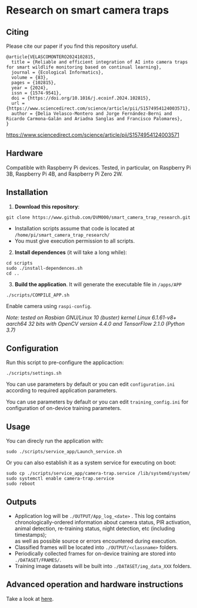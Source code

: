 # Research on smart camera traps

## Citing

Please cite our paper if you find this repository useful.

```
@article{VELASCOMONTERO2024102815,
  title = {Reliable and efficient integration of AI into camera traps for smart wildlife monitoring based on continual learning},
  journal = {Ecological Informatics},
  volume = {83},
  pages = {102815},
  year = {2024},
  issn = {1574-9541},
  doi = {https://doi.org/10.1016/j.ecoinf.2024.102815},
  url = {https://www.sciencedirect.com/science/article/pii/S1574954124003571},
  author = {Delia Velasco-Montero and Jorge Fernández-Berni and Ricardo Carmona-Galán and Ariadna Sanglas and Francisco Palomares},
}
```

https://www.sciencedirect.com/science/article/pii/S1574954124003571


## Hardware

Compatible with Raspberry Pi devices. Tested, in particular, on Raspberry Pi 3B, Raspberry Pi 4B, and Raspberry Pi Zero 2W.


## Installation

1. **Download this repository**:

```
git clone https://www.github.com/DVM000/smart_camera_trap_research.git 
```

 - Installation scripts assume that code is located at `/home/pi/smart_camera_trap_research/`
 - You must give execution permission to all scripts.

2. **Install dependences** (it will take a long while):

```
cd scripts
sudo ./install-dependences.sh
cd ..
```


3. **Build the application**. It will generate the executable file in `/apps/APP`

```
./scripts/COMPILE_APP.sh
```

Enable camera using `raspi-config`.


*Note: tested on Rasbian GNU/Linux 10 (buster) kernel Linux 6.1.61-v8+ aarch64 32 bits with OpenCV version 4.4.0 and TensorFlow 2.1.0 (Python 3.7)*


## Configuration

Run this script to pre-configure the applicaction:

```
./scripts/settings.sh
```

You can use parameters by default or you can edit `configuration.ini` according to required application parameters. 

You can use parameters by default or you can edit `training_config.ini` for configuration of on-device training parameters.



## Usage

You can direcly run the application with:

```
sudo ./scripts/service_app/Launch_service.sh
```

Or you can also establish it as a system service for executing on boot:
 
```
sudo cp ./scripts/service_app/camera-trap.service /lib/systemd/system/  
sudo systemctl enable camera-trap.service
sudo reboot
```


## Outputs

 - Application log will be `./OUTPUT/App_log_<date>` . This log contains chronologically-ordered information about camera status, 
    PIR activation, animal detection, re-training status, night detection, etc (including timestamps);   
    as well as possible source or errors encountered during execution.
 - Classified frames will be located into `./OUTPUT/<classname>` folders. 
 - Periodically collected frames for on-device training are stored into `./DATASET/FRAMES/`.
 - Training image datasets will be built into `./DATASET/img_data_XXX` folders.

## Advanced operation and hardware instructions

Take a look at [here](./doc/README.md).







 	





